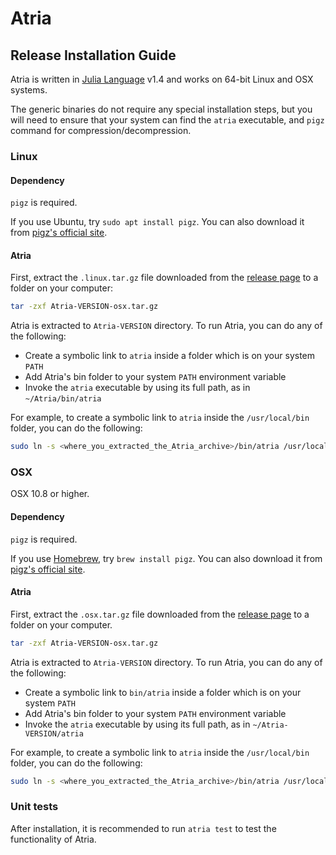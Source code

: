 # Atria

## Release Installation Guide

Atria is written in [Julia Language](https://julialang.org/) v1.4 and works on 64-bit Linux and OSX systems.

The generic binaries do not require any special installation steps, but you will need to ensure that your system can find the `atria` executable, and `pigz` command for compression/decompression.

### Linux


#### Dependency

`pigz` is required.

If you use Ubuntu, try `sudo apt install pigz`. You can also download it from [pigz's official site](https://zlib.net/pigz/).

#### Atria

First, extract the `.linux.tar.gz` file downloaded from the [release page](https://github.com/cihga39871/Atria/releases/) to a folder on your computer:

```bash
tar -zxf Atria-VERSION-osx.tar.gz
```

Atria is extracted to `Atria-VERSION` directory. To run Atria, you can do any of the following:

- Create a symbolic link to `atria` inside a folder which is on your system `PATH`
- Add Atria's bin folder to your system `PATH` environment variable
- Invoke the `atria` executable by using its full path, as in `~/Atria/bin/atria`

For example, to create a symbolic link to `atria` inside the `/usr/local/bin` folder, you can do the following:

```bash
sudo ln -s <where_you_extracted_the_Atria_archive>/bin/atria /usr/local/bin/atria
```

### OSX

OSX 10.8 or higher.

#### Dependency

`pigz` is required.

If you use [Homebrew](https://brew.sh/), try `brew install pigz`. You can also download it from [pigz's official site](https://zlib.net/pigz/).

#### Atria

First, extract the `.osx.tar.gz` file downloaded from the [release page](https://github.com/cihga39871/Atria/releases/) to a folder on your computer.

```bash
tar -zxf Atria-VERSION-osx.tar.gz
```

Atria is extracted to `Atria-VERSION` directory. To run Atria, you can do any of the following:

- Create a symbolic link to `bin/atria` inside a folder which is on your system `PATH`
- Add Atria's bin folder to your system `PATH` environment variable
- Invoke the `atria` executable by using its full path, as in `~/Atria-VERSION/atria`

For example, to create a symbolic link to `atria` inside the `/usr/local/bin` folder, you can do the following:

```bash
sudo ln -s <where_you_extracted_the_Atria_archive>/bin/atria /usr/local/bin/atria
```

### Unit tests

After installation, it is recommended to run `atria test` to test the functionality of Atria.
